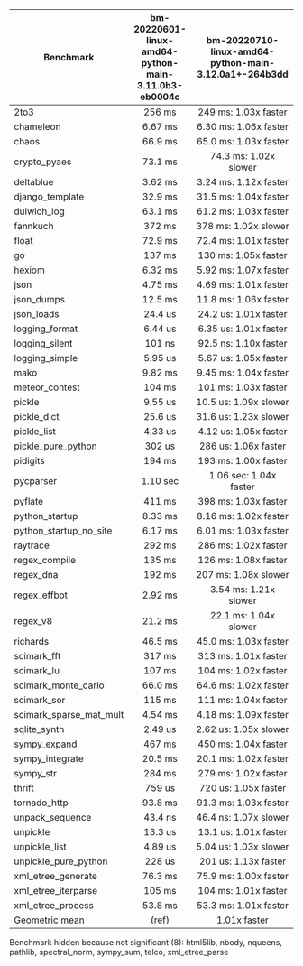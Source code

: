 | Benchmark               | bm-20220601-linux-amd64-python-main-3.11.0b3-eb0004c | bm-20220710-linux-amd64-python-main-3.12.0a1+-264b3dd |
|-------------------------|:----------------------------------------------------:|:-----------------------------------------------------:|
| 2to3                    | 256 ms                                               | 249 ms: 1.03x faster                                  |
| chameleon               | 6.67 ms                                              | 6.30 ms: 1.06x faster                                 |
| chaos                   | 66.9 ms                                              | 65.0 ms: 1.03x faster                                 |
| crypto_pyaes            | 73.1 ms                                              | 74.3 ms: 1.02x slower                                 |
| deltablue               | 3.62 ms                                              | 3.24 ms: 1.12x faster                                 |
| django_template         | 32.9 ms                                              | 31.5 ms: 1.04x faster                                 |
| dulwich_log             | 63.1 ms                                              | 61.2 ms: 1.03x faster                                 |
| fannkuch                | 372 ms                                               | 378 ms: 1.02x slower                                  |
| float                   | 72.9 ms                                              | 72.4 ms: 1.01x faster                                 |
| go                      | 137 ms                                               | 130 ms: 1.05x faster                                  |
| hexiom                  | 6.32 ms                                              | 5.92 ms: 1.07x faster                                 |
| json                    | 4.75 ms                                              | 4.69 ms: 1.01x faster                                 |
| json_dumps              | 12.5 ms                                              | 11.8 ms: 1.06x faster                                 |
| json_loads              | 24.4 us                                              | 24.2 us: 1.01x faster                                 |
| logging_format          | 6.44 us                                              | 6.35 us: 1.01x faster                                 |
| logging_silent          | 101 ns                                               | 92.5 ns: 1.10x faster                                 |
| logging_simple          | 5.95 us                                              | 5.67 us: 1.05x faster                                 |
| mako                    | 9.82 ms                                              | 9.45 ms: 1.04x faster                                 |
| meteor_contest          | 104 ms                                               | 101 ms: 1.03x faster                                  |
| pickle                  | 9.55 us                                              | 10.5 us: 1.09x slower                                 |
| pickle_dict             | 25.6 us                                              | 31.6 us: 1.23x slower                                 |
| pickle_list             | 4.33 us                                              | 4.12 us: 1.05x faster                                 |
| pickle_pure_python      | 302 us                                               | 286 us: 1.06x faster                                  |
| pidigits                | 194 ms                                               | 193 ms: 1.00x faster                                  |
| pycparser               | 1.10 sec                                             | 1.06 sec: 1.04x faster                                |
| pyflate                 | 411 ms                                               | 398 ms: 1.03x faster                                  |
| python_startup          | 8.33 ms                                              | 8.16 ms: 1.02x faster                                 |
| python_startup_no_site  | 6.17 ms                                              | 6.01 ms: 1.03x faster                                 |
| raytrace                | 292 ms                                               | 286 ms: 1.02x faster                                  |
| regex_compile           | 135 ms                                               | 126 ms: 1.08x faster                                  |
| regex_dna               | 192 ms                                               | 207 ms: 1.08x slower                                  |
| regex_effbot            | 2.92 ms                                              | 3.54 ms: 1.21x slower                                 |
| regex_v8                | 21.2 ms                                              | 22.1 ms: 1.04x slower                                 |
| richards                | 46.5 ms                                              | 45.0 ms: 1.03x faster                                 |
| scimark_fft             | 317 ms                                               | 313 ms: 1.01x faster                                  |
| scimark_lu              | 107 ms                                               | 104 ms: 1.02x faster                                  |
| scimark_monte_carlo     | 66.0 ms                                              | 64.6 ms: 1.02x faster                                 |
| scimark_sor             | 115 ms                                               | 111 ms: 1.04x faster                                  |
| scimark_sparse_mat_mult | 4.54 ms                                              | 4.18 ms: 1.09x faster                                 |
| sqlite_synth            | 2.49 us                                              | 2.62 us: 1.05x slower                                 |
| sympy_expand            | 467 ms                                               | 450 ms: 1.04x faster                                  |
| sympy_integrate         | 20.5 ms                                              | 20.1 ms: 1.02x faster                                 |
| sympy_str               | 284 ms                                               | 279 ms: 1.02x faster                                  |
| thrift                  | 759 us                                               | 720 us: 1.05x faster                                  |
| tornado_http            | 93.8 ms                                              | 91.3 ms: 1.03x faster                                 |
| unpack_sequence         | 43.4 ns                                              | 46.4 ns: 1.07x slower                                 |
| unpickle                | 13.3 us                                              | 13.1 us: 1.01x faster                                 |
| unpickle_list           | 4.89 us                                              | 5.04 us: 1.03x slower                                 |
| unpickle_pure_python    | 228 us                                               | 201 us: 1.13x faster                                  |
| xml_etree_generate      | 76.3 ms                                              | 75.9 ms: 1.00x faster                                 |
| xml_etree_iterparse     | 105 ms                                               | 104 ms: 1.01x faster                                  |
| xml_etree_process       | 53.8 ms                                              | 53.3 ms: 1.01x faster                                 |
| Geometric mean          | (ref)                                                | 1.01x faster                                          |

Benchmark hidden because not significant (8): html5lib, nbody, nqueens, pathlib, spectral_norm, sympy_sum, telco, xml_etree_parse
